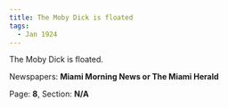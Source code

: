 ```yaml
---  
title: The Moby Dick is floated  
tags:  
  - Jan 1924  
---  
```

  
The Moby Dick is floated.  
  
Newspapers: **Miami Morning News or The Miami Herald**  
  
Page: **8**, Section: **N/A** 
